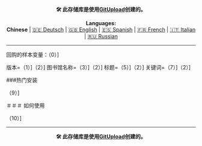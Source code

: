 <p align="center"><b>🛠️ 此存储库是使用<a href="http://127.0.0.1:3000">GitUpload</a>创建的。</b></p>

<p align="center"><b>Languages:</b><br /><b>Chinese</b> | <a href="https://github.com/markolofsen/sigmasms/blob/master/README_de.md">🇩🇪 Deutsch</a> | <a href="https://github.com/markolofsen/sigmasms/blob/master/README.md">🇬🇧 English</a> | <a href="https://github.com/markolofsen/sigmasms/blob/master/README_es.md">🇪🇸 Spanish</a> | <a href="https://github.com/markolofsen/sigmasms/blob/master/README_fr.md">🇫🇷 French</a> | <a href="https://github.com/markolofsen/sigmasms/blob/master/README_it.md">🇮🇹 Italian</a> | <a href="https://github.com/markolofsen/sigmasms/blob/master/README_ru.md">🇷🇺 Russian</a></p>

---

回购的样本变量：（0）]

版本=（1）]（2）]
图书馆名称=（3）]（2）]
标题=（5）]（2）]
关键词=（7）]（2）]

###热门安装

（9）]


＃＃＃ 如何使用

（10）]



---

<p align="center"><b>🛠️ 此存储库是使用<a href="http://127.0.0.1:3000">GitUpload</a>创建的。</b></p>